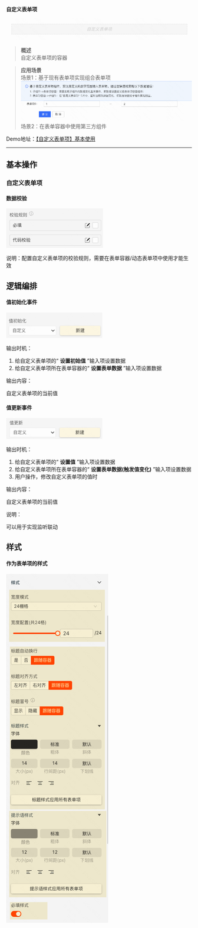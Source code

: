 **自定义表单项**

![Alt text](img/image.png)


> **概述**\
> 自定义表单项的容器

> **应用场景**\
> 场景1：基于现有表单项实现组合表单项![Alt text](img/image-1.png)\
> 场景2：在表单容器中使用第三方组件

Demo地址：[【自定义表单项】基本使用](https://my.mybricks.world/mybricks-pc-page/index.html?id=470735099908165)

----

## 基本操作

### 自定义表单项

#### 数据校验

![Alt text](img/image-2.png)

说明：配置自定义表单项的校验规则，需要在表单容器/动态表单项中使用才能生效

  

## 逻辑编排

#### 值初始化事件

![Alt text](img/image-3.png)

输出时机：

1.  给自定义表单项的“ **设置初始值** ”输入项设置数据
2.  给自定义表单项所在表单容器的“ **设置表单数据** ”输入项设置数据

输出内容：

自定义表单项的当前值

  

#### 值更新事件

![Alt text](img/image-4.png)

输出时机：

1.  给自定义表单项的“ **设置值** ”输入项设置数据
2.  给自定义表单项所在表单容器的“ **设置表单数据(触发值变化)** ”输入项设置数据
3.  用户操作，修改自定义表单项的值时

输出内容：

自定义表单项的当前值

说明：

可以用于实现监听联动

  

## 样式

#### 作为表单项的样式

![Alt text](img/image-5.png)